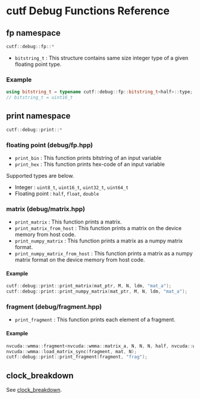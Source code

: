 # cutf Debug Functions Reference

## fp namespace
```cpp
cutf::debug::fp::*
```

- `bitstring_t` : This structure contains same size integer type of a given floating point type.

### Example
```cpp
using bitstring_t = typename cutf::debug::fp::bitstring_t<half>::type;
// bitstring_t = uint16_t
```

## print namespace
```cpp
cutf::debug::print::*
```

### floating point (debug/fp.hpp)
- `print_bin` : This function prints bitstring of an input variable
- `print_hex` : This function prints hex-code of an input variable

Supported types are below.

- Integer : `uint8_t`, `uint16_t`, `uint32_t`, `uint64_t`
- Floating point : `half`, `float`, `double`

### matrix (debug/matrix.hpp)
- `print_matrix` : This function prints a matrix.
- `print_matrix_from_host` : This function prints a matrix on the device memory from host code.
- `print_numpy_matrix` : This function prints a matrix as a numpy matrix format.
- `print_numpy_matrix_from_host` : This function prints a matrix as a numpy matrix format on the device memory from host code.

#### Example
```cpp
cutf::debug::print::print_matrix(mat_ptr, M, N, ldm, "mat_a");
cutf::debug::print::print_numpy_matrix(mat_ptr, M, N, ldm, "mat_a");
```

### fragment (debug/fragment.hpp)
- `print_fragment` : This function prints each element of a fragment.

#### Example
```cpp
nvcuda::wmma::fragment<nvcuda::wmma::matrix_a, N, N, N, half, nvcuda::wmma::col_major> fragment;
nvcuda::wmma::load_matrix_sync(fragment, mat, N);
cutf::debug::print::print_fragment(fragment, "frag");
```

## clock_breakdown

See [clock_breakdown](clock_breakdown.md).
